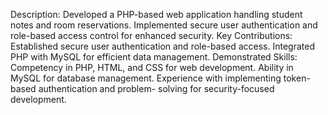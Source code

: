 Description:
 Developed a PHP-based web application handling student notes and room
 reservations.
 Implemented secure user authentication and role-based access control for
 enhanced security.
Key Contributions:
 Established secure user authentication and role-based access.
 Integrated PHP with MySQL for efficient data management.
Demonstrated Skills:
 Competency in PHP, HTML, and CSS for web development.
 Ability in MySQL for database management.
 Experience with implementing token-based authentication and problem-
 solving for security-focused development.
